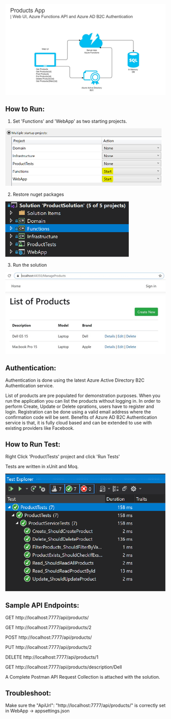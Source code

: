 ![Design](https://github.com/disaw/Demo-Azure-API-AD-B2C/blob/master/Documents/Design.JPG?raw=true)

## How to Run:

1. Set 'Functions' and 'WebApp' as two starting projects.

![Starting Projects](https://github.com/disaw/Demo-Azure-API-AD-B2C/blob/master/Documents/MultipleStartup.png?raw=true)


2. Restore nuget packages 

![Solution Structure](https://github.com/disaw/Demo-Azure-API-AD-B2C/blob/master/Documents/Projects.png?raw=true)


3. Run the solution

![Web UI](https://github.com/disaw/Demo-Azure-API-AD-B2C/blob/master/Documents/WebUIHome.JPG?raw=true)


## Authentication:

Authentication is done using the latest Azure Active Directory B2C Authentication service.

List of products are pre populated for demonstration purposes.
When you run the application you can list the products without logging in.
In order to perform Create, Update or Delete oprations, users have to register and login.
Registration can be done using a valid email address where the confirmation code will be sent.
Benefits of Azure AD B2C Authentication service is that, it is fully cloud based and can be extended to use with existing providers like Facebook.


## How to Run Test:

Right Click 'ProductTests' project and click 'Run Tests'

Tests are written in xUnit and Moq.

![Test](https://github.com/disaw/Demo-Azure-API-AD-B2C/blob/master/Documents/Tests.png?raw=true)


## Sample API Endpoints:

GET http://localhost:7777/api/products/

GET http://localhost:7777/api/products/2

POST http://localhost:7777/api/products/

PUT http://localhost:7777/api/products/2

DELETE http://localhost:7777/api/products/1

GET http://localhost:7777/api/products/description/Dell

A Complete Postman API Request Collection is attached with the solution.



## Troubleshoot:

Make sure the "ApiUrl": "http://localhost:7777/api/products/" is correctly set in WebApp -> appsettings.json


